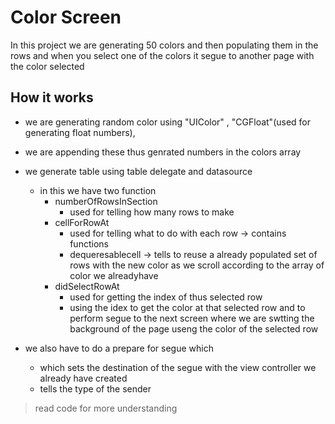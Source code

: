 
# Color Screen

In this project we are generating 50 colors and then populating them in the rows and when you select one of the colors it segue to another page with the 
color selected

## How it works
- we are generating random color using "UIColor" , "CGFloat"(used for generating float numbers), 
- we are appending these thus genrated numbers in the colors array 
-  we generate table using table delegate and datasource
    - in this we have two function 
        - numberOfRowsInSection
            - used for telling how many rows to make
        - cellForRowAt
            - used for telling what to do with each row -> contains functions
            - dequeresablecell -> tells to reuse a already populated set of rows with the new color as we scroll according to the array of color we alreadyhave
        - didSelectRowAt
            - used for getting the index of thus selected row 
            - using the idex to get the color at that selected row and to perform segue to the next screen where we are swtting the background of the page useng the color of the selected row 

- we also have to do a prepare for segue which
    - which sets the destination of the segue with the view controller we already have created
    - tells the type of the sender 



> read code for more understanding

